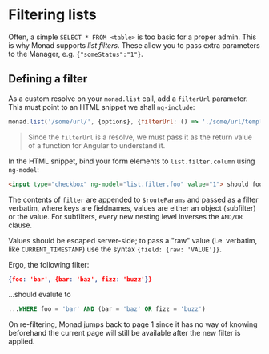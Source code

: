 # Filtering lists
Often, a simple `SELECT * FROM <table>` is too basic for a proper admin. This is
why Monad supports _list filters_. These allow you to pass extra parameters to
the Manager, e.g. `{"someStatus":"1"}`.

## Defining a filter
As a custom resolve on your `monad.list` call, add a `filterUrl` parameter. This
must point to an HTML snippet we shall `ng-include`:

```javascript
monad.list('/some/url/', {options}, {filterUrl: () => './some/url/template.html'});
```

> Since the `filterUrl` is a resolve, we must pass it as the return value
> of a function for Angular to understand it.

In the HTML snippet, bind your form elements to `list.filter.column` using
`ng-model`:

```html
<input type="checkbox" ng-model="list.filter.foo" value="1"> should foo be set?
```

The contents of `filter` are appended to `$routeParams` and passed as a filter
verbatim, where keys are fieldnames, values are either an object (subfilter)
or the value. For subfilters, every new nesting level inverses the `AND/OR`
clause.

Values should be escaped server-side; to pass a "raw" value (i.e. verbatim,
like `CURRENT_TIMESTAMP`) use the syntax `{field: {raw: 'VALUE'}}`.

Ergo, the following filter:

```json
{foo: 'bar', {bar: 'baz', fizz: 'buzz'}}
```
...should evalute to
```sql
...WHERE foo = 'bar' AND (bar = 'baz' OR fizz = 'buzz')
```

On re-filtering, Monad jumps back to page 1 since it has no way of knowing
beforehand the current page will still be available after the new filter is
applied.

